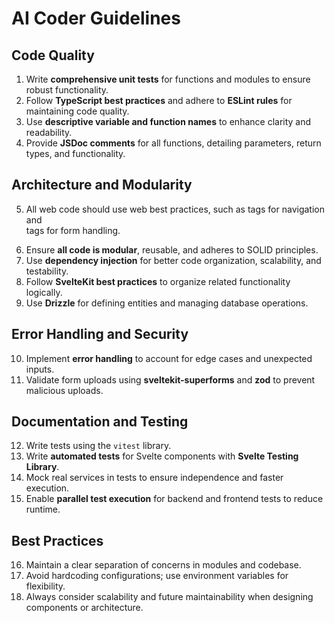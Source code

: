 # AI Coder Guidelines

## Code Quality

1. Write **comprehensive unit tests** for functions and modules to ensure robust functionality.
2. Follow **TypeScript best practices** and adhere to **ESLint rules** for maintaining code quality.
3. Use **descriptive variable and function names** to enhance clarity and readability.
4. Provide **JSDoc comments** for all functions, detailing parameters, return types, and functionality.

## Architecture and Modularity

5. All web code should use web best practices, such as <a> tags for navigation and <form> tags for form handling.
6. Ensure **all code is modular**, reusable, and adheres to SOLID principles.
7. Use **dependency injection** for better code organization, scalability, and testability.
8. Follow **SvelteKit best practices** to organize related functionality logically.
9. Use **Drizzle** for defining entities and managing database operations.

## Error Handling and Security

10. Implement **error handling** to account for edge cases and unexpected inputs.
11. Validate form uploads using **sveltekit-superforms** and **zod** to prevent malicious uploads.

## Documentation and Testing

12. Write tests using the `vitest` library.
13. Write **automated tests** for Svelte components with **Svelte Testing Library**.
14. Mock real services in tests to ensure independence and faster execution.
15. Enable **parallel test execution** for backend and frontend tests to reduce runtime.

## Best Practices

16. Maintain a clear separation of concerns in modules and codebase.
17. Avoid hardcoding configurations; use environment variables for flexibility.
18. Always consider scalability and future maintainability when designing components or architecture.
